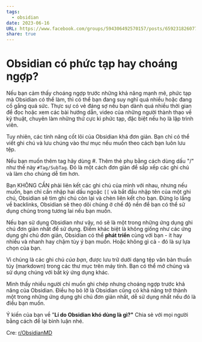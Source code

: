 ```yaml
---
tags:
  - obsidian
date: 2023-06-16
URL: https://www.facebook.com/groups/594306492570157/posts/659231826077623/
share: true
---
```


# Obsidian có phức tạp hay choáng ngợp?

Nếu bạn cảm thấy choáng ngợp trước những khả năng mạnh mẽ, phức tạp mà Obsidian có thể làm, thì có thể bạn đang suy nghĩ quá nhiều hoặc đang cố gắng quá sức. Thực sự có vẻ đáng sợ nếu bạn dành quá nhiều thời gian để đọc hoặc xem các bài hướng dẫn, video của những người thành thạo về kỹ thuật, chuyên làm những thứ cực kì phức tạp, đặc biệt nếu họ là lập trình viên.

Tuy nhiên, các tính năng cốt lõi của Obsidian khá đơn giản. Bạn chỉ có thể viết ghi chú và lưu chúng vào thư mục nếu muốn theo cách bạn luôn lưu tệp.

Nếu bạn muốn thêm tag hãy dùng #. Thêm thẻ phụ bằng cách dùng dấu "/" như thế này `#Tag/SubTag`. Đó là một cách đơn giản để sắp xếp các ghi chú và làm cho chúng dễ tìm hơn.

Bạn KHÔNG CẦN phải liên kết các ghi chú của mình với nhau, nhưng nếu muốn, bạn chỉ cần nhập hai dấu ngoặc `[[` và bắt đầu nhập tên của một ghi chú, Obsidian sẽ tìm ghi chú còn lại và chèn liên kết cho bạn. Đừng lo lắng về backlinks, Obsidian sẽ theo dõi chúng ở chế độ nền để bạn có thể sử dụng chúng trong tương lai nếu bạn muốn.

Nếu bạn sử dụng Obsidian như vậy, nó sẽ là một trong những ứng dụng ghi chú đơn giản nhất để sử dụng. Điểm khác biệt là không giống như các ứng dụng ghi chú đơn giản, Obsidian có thể **phát triển** cùng với bạn - ít hay nhiều và nhanh hay chậm tùy ý bạn muốn. Hoặc không gì cả - đó là sự lựa chọn của bạn.

Vì chúng là các ghi chú _của bạn_, được lưu trữ dưới dạng tệp văn bản thuần túy (markdown) trong các thư mục trên máy tính. Bạn có thể mở chúng và sử dụng chúng với bất kỳ ứng dụng khác.

Mình thấy nhiều người chỉ muốn ghi chép nhưng choáng ngợp trước khả năng của Obsidian. Điều họ bỏ lỡ là Obsidian cũng có khả năng trở thành một trong những ứng dụng ghi chú đơn giản nhất, dễ sử dụng nhất nếu đó là điều bạn muốn.

Ý kiến của bạn về "**Lí do Obsidian khó dùng là gì?"** Chia sẻ với mọi người bằng cách để lại bình luận nhé.

Cre: [r/ObsidianMD](https://www.reddit.com/r/ObsidianMD/comments/u9uq8k/)
